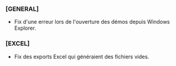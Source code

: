 ### \[GENERAL\]

- Fix d'une erreur lors de l'ouverture des démos depuis Windows Explorer.

### \[EXCEL\]

- Fix des exports Excel qui généraient des fichiers vides.
